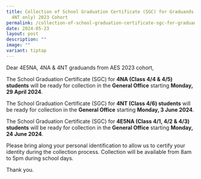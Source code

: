 ```yaml
---
title: Collection of School Graduation Certificate (SGC) for Graduands (4NA &
  4NT only) 2023 Cohort
permalink: /collection-of-school-graduation-certificate-sgc-for-graduands-4na-only-from-aes-2023-cohort/
date: 2024-05-23
layout: post
description: ""
image: ""
variant: tiptap
---
```

<p>Dear 4E5NA, 4NA &amp; 4NT graduands from AES 2023 cohort,</p>
<p>The School Graduation Certificate (SGC) for <strong>4NA (Class 4/4 &amp; 4/5) students</strong> will
be ready for collection in the <strong>General Office</strong> starting <strong>Monday, 29 April 2024</strong>.</p>
<p>The School Graduation Certificate (SGC) for <strong>4NT (Class 4/6) students</strong> will
be ready for collection in the <strong>General Office</strong> starting <strong>Monday, 3 June 2024</strong>.</p>
<p>The School Graduation Certificate (SGC) for <strong>4E5NA (Class 4/1, 4/2 &amp; 4/3) students</strong> will
be ready for collection in the <strong>General Office</strong> starting <strong>Monday, 24 June 2024</strong>.</p>
<p>Please bring along your personal identification to allow us to certify
your identity during the collection process. Collection will be available
from 8am to 5pm during school days.</p>
<p>Thank you.</p>